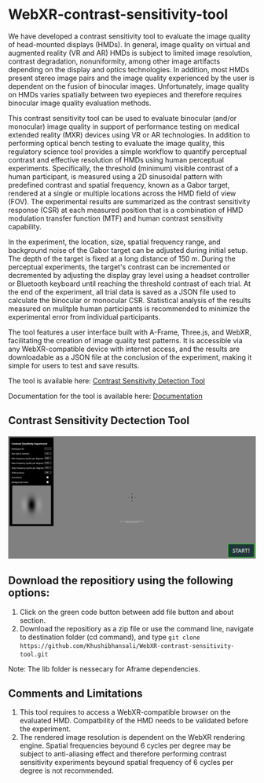 # WebXR-contrast-sensitivity-tool
We have developed a contrast sensitivity tool to evaluate the image quality of head-mounted displays (HMDs). In general, image quality on virtual and augmented reality (VR and AR) HMDs is subject to limited image resolution, contrast degradation, nonuniformity, among other image artifacts depending on the display and optics technologies. In addition, most HMDs present stereo image pairs and the image quality experienced by the user is dependent on the fusion of binocular images. Unfortunately, image quality on HMDs varies spatially between two eyepieces and therefore requires binocular image quality evaluation methods. 

This contrast sensitivity tool can be used to evaluate binocular (and/or monocular) image quality in support of performance testing on medical extended reality (MXR) devices using VR or AR technologies. In addition to performing optical bench testing to evaluate the image quality, this regulatory science tool provides a simple workflow to quantify perceptual contrast and effective resolution of HMDs using human perceptual experiments. Specifically, the threshold (minimum) visible contrast of a human participant, is measured using a 2D sinusoidal pattern with predefined contrast and spatial frequency, known as a Gabor target, rendered at a single or multiple locations across the HMD field of view (FOV). The experimental results are summarized as the contrast sensitivity response (CSR) at each measured position that is a combination of HMD modulation transfer function (MTF) and human contrast sensitivity capability. 

In the experiment, the location, size, spatial frequency range, and background noise of the Gabor target can be adjusted during initial setup. The depth of the target is fixed at a long distance of 150 m. During the perceptual experiments, the target's contrast can be incremented or decremented by adjusting the display gray level using a headset controller or Bluetooth keyboard until reaching the threshold contrast of each trial. At the end of the experiment, all trial data is saved as a JSON file used to calculate the binocular or monocular CSR. Statistical analysis of the results measured on mulitple human participants is recommended to minimize the experimental error from individual participants.

The tool features a user interface built with A-Frame, Three.js, and WebXR, facilitating the creation of image quality test patterns. It is accessible via any WebXR-compatible device with internet access, and the results are downloadable as a JSON file at the conclusion of the experiment, making it simple for users to test and save results.

The tool is available here: [Contrast Sensitivity Detection Tool](https://khushibhansali.github.io/WebXR-contrast-sensitivity-tool/)

Documentation for the tool is available here: [Documentation](https://khushibhansali.github.io/WebXR-contrast-sensitivity-tool/documentation/)


## Contrast Sensitivity Dectection Tool

![plot](Image/exp1.PNG)

## Download the repositiory using the following options:
1. Click on the green code button between add file button and about section. 
2. Download the repositiory as a zip file or use the command line, navigate to destination folder (cd command), and type ```git clone https://github.com/Khushibhansali/WebXR-contrast-sensitivity-tool.git```

Note: The lib folder is nessecary for Aframe dependencies.

## Comments and Limitations
1. This tool requires to access a WebXR-compatible browser on the evaluated HMD. Compatbility of the HMD needs to be validated before the experiment. 
2. The rendered image resolution is dependent on the WebXR rendering engine. Spatial frequencies beyound 6 cycles per degree may be subject to anti-aliasing effect and therefore performing contrast sensitivity experiments beyound spatial frequency of 6 cycles per degree is not recommended. 

